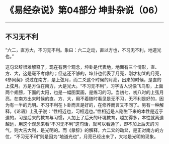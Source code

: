 # 《易经杂说》第04部分 坤卦杂说（06）

------

## 不习无不利

“六二，直方大，不习无不利。象曰：六二之动，直以方也，不习无不利，地道光也。”

这句爻辞很难解释了，现在有两个观念，坤卦是代表地，地面有三个情形，直、方、大，这是毫不考虑的；但这还不够的，坤卦也代表了月亮，刚才初爻的月亮，《参同契》说过在南方，是上弦月，而二爻这个时候的月亮，出来的时候，是直的上弦月。方是方位在南方，大是光大。“不习无不利”，习字古人说像飞鸟形，上面两个翅膀，下面的太阳，也是一幅图案画，是练习的习。当初七、初八时的上弦月亮，在南方出来时候的直、方、大，用不着随时看见是无不习，无不利是好的，因为有一半的光明。不习不利在卜卦而言是好的，在修养而言又不同了。另有一种解释，《论语》上孔子说：“性相近也，习相远也。”性相近是人刚生下来的本性是近于道的，习是后来的教育与习惯，人加上了后天的环境教育，越加得多，本性就离道越远，用这个观念来看“不习无不利”这句话，就可以看通了，即不加上后天的习气，则大吉大利，是光明的。而《彖辞》的解释，六二爻的动爻，是正对南方的方位，“不习无不利”则是因为“地道光也”，月亮已经出来了，大地是光明的现象。